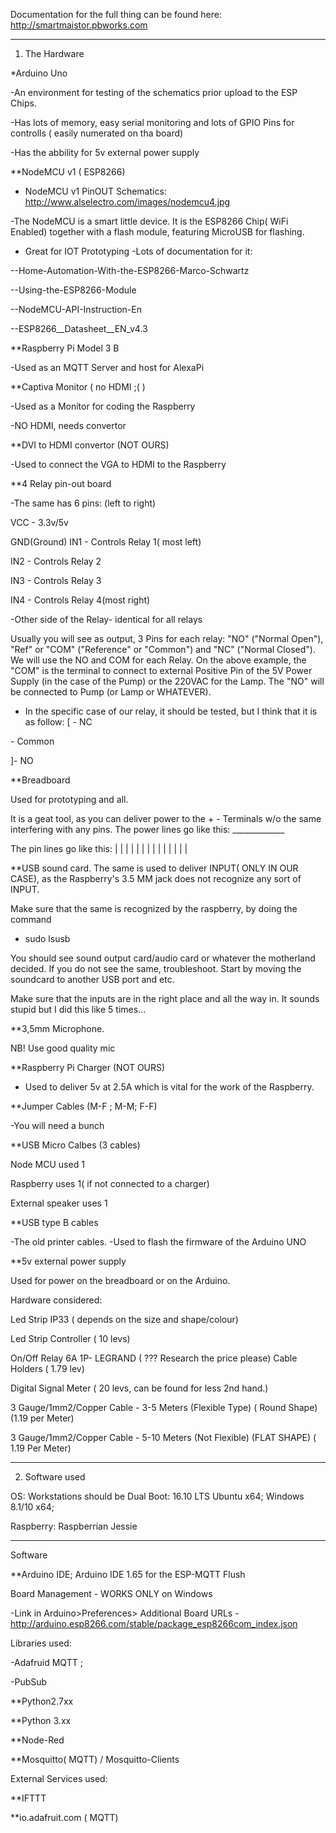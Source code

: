 Documentation for the full thing can be found here:
http://smartmaistor.pbworks.com


-----------
1. The Hardware

*Arduino Uno

-An environment for testing of the schematics prior upload to the ESP Chips.

-Has lots of memory, easy serial monitoring and lots of GPIO Pins for controlls ( easily numerated on tha board)

-Has the abbility for 5v external power supply

 

**NodeMCU v1 ( ESP8266)
- NodeMCU v1 PinOUT Schematics: http://www.alselectro.com/images/nodemcu4.jpg

 -The NodeMCU is a smart little device. It is the ESP8266 Chip( WiFi Enabled) together with a flash module, featuring MicroUSB for flashing.

- Great for IOT Prototyping
-Lots of documentation for it:

--Home-Automation-With-the-ESP8266-Marco-Schwartz 

--Using-the-ESP8266-Module

--NodeMCU-API-Instruction-En

--ESP8266__Datasheet__EN_v4.3

 

 

**Raspberry Pi Model 3 B

-Used as an MQTT Server and host for AlexaPi

 

 

**Captiva Monitor ( no HDMI ;( )

-Used as a Monitor for coding the Raspberry

-NO HDMI, needs convertor

 

**DVI to HDMI convertor (NOT OURS)

-Used to connect the VGA to HDMI to the Raspberry

 

**4 Relay pin-out board

-The same has 6 pins: (left to right)

VCC - 3.3v/5v

GND(Ground)
IN1 - Controls Relay 1( most left)

IN2 - Controls Relay 2

IN3 - Controls Relay 3

IN4 - Controls Relay 4(most right)

-Other side of the Relay- identical for all relays

 

Usually you will see as output, 3 Pins for each relay: "NO" ("Normal Open"), "Ref" or "COM" ("Reference" or "Common") and "NC" ("Normal Closed"). We will use the NO and COM for each Relay. On the above example, the "COM" is the terminal to connect to external Positive Pin of the 5V Power Supply (in the case of the Pump) or the 220VAC for the Lamp. The "NO" will be connected to Pump (or Lamp or WHATEVER).


- In the specific case of our relay, it should be tested, but I think that it is as follow:
[ - NC

\- Common

]- NO 

 

**Breadboard

Used for prototyping and all.

It is a geat tool, as you can deliver power to the + - Terminals w/o the same interfering with any pins.
The power lines go like this: _____________

The pin lines go like this: | | | | | | | | | | | | | |

 

**USB sound card.
The same is used to deliver INPUT( ONLY IN OUR CASE), as the Raspberry's 3.5 MM jack does not recognize any sort of INPUT.

Make sure that the same is recognized by the raspberry, by doing the command

 

- sudo lsusb

 

You should see sound output card/audio card or whatever the motherland decided. If you do not see the same, troubleshoot.
Start by moving the soundcard to another USB port and etc.

Make sure that the inputs are in the right place and all the way in. It sounds stupid but I did this like 5 times...

  

**3,5mm Microphone.

NB! Use good quality mic

 

**Raspberry Pi Charger (NOT OURS)

- Used to deliver 5v at 2.5A which is vital for the work of the Raspberry.

 

**Jumper Cables (M-F ; M-M; F-F)

-You will need a bunch

 

**USB Micro Calbes (3 cables)

Node MCU used 1

Raspberry uses 1( if not connected to a charger)

External speaker uses 1

 

**USB type B cables

-The old printer cables.
-Used to flash the firmware of the Arduino UNO 

**5v external power supply

Used for power on the breadboard or on the Arduino.


Hardware considered:

Led Strip IP33 ( depends on the size and shape/colour)

Led Strip Controller ( 10 levs)

On/Off Relay 6A 1P- LEGRAND ( ??? Research the price please)
Cable Holders ( 1.79 lev)

Digital Signal Meter ( 20 levs, can be found for less 2nd hand.)

3 Gauge/1mm2/Copper Cable - 3-5 Meters (Flexible Type) ( Round Shape) (1.19 per Meter) 

3 Gauge/1mm2/Copper Cable - 5-10 Meters (Not Flexible) (FLAT SHAPE) ( 1.19 Per Meter)  



----------
2. Software used

OS: Workstations should be Dual Boot:
16.10 LTS Ubuntu x64; Windows 8.1/10 x64;

 

Raspberry:
Raspberrian Jessie 

___

Software


**Arduino IDE; Arduino IDE 1.65 for the ESP-MQTT Flush

Board Management - WORKS ONLY on Windows

 

-Link in Arduino>Preferences> Additional Board URLs - http://arduino.esp8266.com/stable/package_esp8266com_index.json

 

Libraries used:

-Adafruid MQTT ;  

-PubSub

 

**Python2.7xx

 

**Python 3.xx


**Node-Red

 

**Mosquitto( MQTT) / Mosquitto-Clients

 

External Services used:

 

**IFTTT


**io.adafruit.com ( MQTT)
